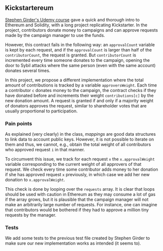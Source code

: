 ## Kickstartereum

[Stephen Girder's Udemy course](https://www.udemy.com/ethereum-and-solidity-the-complete-developers-guide/) gave a quick and thorough intro to Ethereum and Solidity, with a long project replicating Kickstarter. In the project, contributors donate money to campaigns and can approve requests made by the campaign manager to use the funds.

However, this contract fails in the following way: an `approvalCount` variable is kept by each request, and if the `approvalCount` is larger than half of the `contributorCount`, the request is granted. But `contributorCount` is incremented every time someone donates to the campaign, opening the door to Sybil attacks where the same person (even with the same account) donates several times.

In this project, we propose a different implementation where the total amount of contributions is tracked by a variable `approversWeight`. Each time a contributor `c` donates money to the campaign, the contract checks if they have donated before and increments their weight `contributions[c]` by the new donation amount. A request is granted if and only if a majority weight of donators approves the request, similar to shareholder votes that are usually proportional to participation.

### Pain points

As explained (very clearly) in the class, _mappings_ are good data structures to link data to account public keys. However, it is not possible to iterate on them and thus, we cannot, e.g., obtain the total weight of all contributors who approved request `i` in that manner.

To circumvent this issue, we track for each request `x` the `x.approvalWeight` variable corresponding to the current weight of all approvers of that request. We check every time some contributor adds money to her donation if she has approved request `x` previously, in which case we add her new donation to `x.approvalWeight`.

This check is done by looping over the `requests` array. It is clear that loops should be used with caution in Ethereum as they may consume a lot of gas if the array grows, but it is plausible that the campaign manager will not make an arbitrarily large number of requests. For instance, one can imagine that contributors would be bothered if they had to approve a million tiny requests by the manager.

### Tests

We add some tests to the previous test file created by Stephen Girder to make sure our new implementation works as intended (it seems to).
